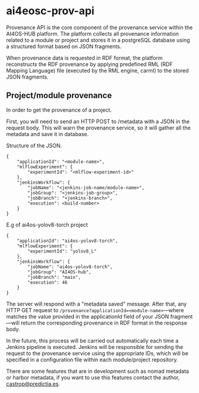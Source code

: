 # ai4eosc-prov-api

Provenance API is the core component of the provenance service within the AI4OS-HUB platform. The platform collects all provenance information related to a module or project and stores it in a postgreSQL database using a structured format based on JSON fragments.

When provenance data is requested in RDF format, the platform reconstructs the RDF provenance by applying predefined RML (RDF Mapping Language) file (executed by the RML engine, carml) to the stored JSON fragments.

## Project/module provenance

In order to get the provenance of a project.

First, you will need to send an HTTP POST to /metadata with a JSON in the request body. This will warn the provenance service, so it will gather all the metadata and save it in database.

Structure of the JSON.
```
{
    "applicationId": "<module-name>",
    "mlflowExperiment": {
        "experimentId": "<mlflow-experiment-id>"
    },
    "jenkinsWorkflow": {
        "jobName": "<jenkins-job-name/module-name>",
        "jobGroup": "<jenkins-job-group>",
        "jobBranch": "<jenkins-branch>",
        "execution": <build-number>
    }
}
```

E.g of ai4os-yolov8-torch project
```
{
    "applicationId": "ai4os-yolov8-torch",
    "mlflowExperiment": {
        "experimentId": "yolov8_L"
    },
    "jenkinsWorkflow": {
        "jobName": "ai4os-yolov8-torch",
        "jobGroup": "AI4OS-hub",
        "jobBranch": "main",
        "execution": 46
    }
}
```

The server will respond with a "metadata saved" message. After that, any HTTP GET request to `/provenance?applicationId=<module-name>`—where <module-name> matches the value provided in the applicationId field of your JSON fragment—will return the corresponding provenance in RDF format in the response body.

In the future, this process will be carried out automatically each time a Jenkins pipeline is executed. Jenkins will be responsible for sending the request to the provenance service using the appropriate IDs, which will be specified in a configuration file within each module/project repository.

There are some features that are in development such as nomad metadata or harbor metadata, if you want to use this features contact the author, castrop@predictia.es.
